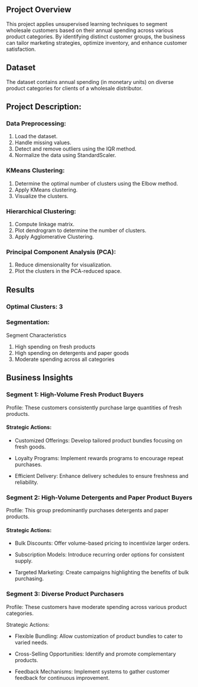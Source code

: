 

## Project Overview
This project applies unsupervised learning techniques to segment wholesale customers based on their annual spending across various product categories. By identifying distinct customer groups, the business can tailor marketing strategies, optimize inventory, and enhance customer satisfaction.
## Dataset
The dataset contains annual spending (in monetary units) on diverse product categories for clients of a wholesale distributor.
## Project Description:
### Data Preprocessing:

1. Load the dataset.
2. Handle missing values.
3. Detect and remove outliers using the IQR method.
4. Normalize the data using StandardScaler.

### KMeans Clustering:

1. Determine the optimal number of clusters using the Elbow method.
2. Apply KMeans clustering.
3. Visualize the clusters.

### Hierarchical Clustering:

1. Compute linkage matrix.
2. Plot dendrogram to determine the number of clusters.
3. Apply Agglomerative Clustering.

### Principal Component Analysis (PCA):

1. Reduce dimensionality for visualization.
2. Plot the clusters in the PCA-reduced space.

## Results

### Optimal Clusters: 3

### Segmentation:

Segment	Characteristics
1. High spending on fresh products
2. High spending on detergents and paper goods
3. Moderate spending across all categories


## Business Insights

### Segment 1: High-Volume Fresh Product Buyers

Profile: These customers consistently purchase large quantities of fresh products.

#### Strategic Actions:

- Customized Offerings: Develop tailored product bundles focusing on fresh goods.

- Loyalty Programs: Implement rewards programs to encourage repeat purchases.

- Efficient Delivery: Enhance delivery schedules to ensure freshness and reliability.

### Segment 2: High-Volume Detergents and Paper Product Buyers

Profile: This group predominantly purchases detergents and paper products.

#### Strategic Actions:

- Bulk Discounts: Offer volume-based pricing to incentivize larger orders.

- Subscription Models: Introduce recurring order options for consistent supply.

- Targeted Marketing: Create campaigns highlighting the benefits of bulk purchasing.

### Segment 3: Diverse Product Purchasers

Profile: These customers have moderate spending across various product categories.

Strategic Actions:

- Flexible Bundling: Allow customization of product bundles to cater to varied needs.

- Cross-Selling Opportunities: Identify and promote complementary products.

- Feedback Mechanisms: Implement systems to gather customer feedback for continuous improvement.